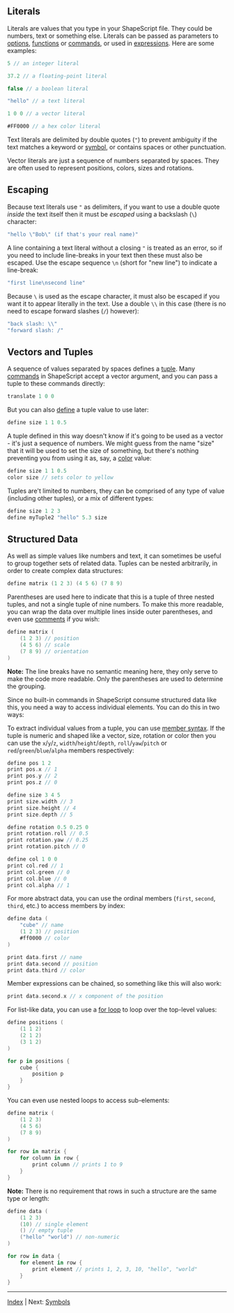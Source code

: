 Literals
---

Literals are values that you type in your ShapeScript file. They could be numbers, text or something else. Literals can be passed as parameters to [options](options.md), [functions](functions.md) or [commands](commands.md), or used in [expressions](expressions.md). Here are some examples:

```swift
5 // an integer literal

37.2 // a floating-point literal

false // a boolean literal

"hello" // a text literal

1 0 0 // a vector literal

#FF0000 // a hex color literal
```

Text literals are delimited by double quotes (`"`) to prevent ambiguity if the text matches a keyword or [symbol](symbols.md), or contains spaces or other punctuation. 

Vector literals are just a sequence of numbers separated by spaces. They are often used to represent positions, colors, sizes and rotations.

## Escaping

Because text literals use `"` as delimiters, if you want to use a double quote *inside* the text itself then it must be *escaped* using a backslash (`\`) character:

```swift
"hello \"Bob\" (if that's your real name)"
```

A line containing a text literal without a closing `"` is treated as an error, so if you need to include line-breaks in your text then these must also be escaped. Use the escape sequence `\n` (short for "new line") to indicate a line-break:

```swift
"first line\nsecond line"
```

Because `\` is used as the escape character, it must also be escaped if you want it to appear literally in the text. Use a double `\\` in this case (there is no need to escape forward slashes (`/`) however):

```swift
"back slash: \\"
"forward slash: /"
```

## Vectors and Tuples

A sequence of values separated by spaces defines a [tuple](https://en.wikipedia.org/wiki/Tuple). Many [commands](https://github.com/nicklockwood/ShapeScript/blob/develop/Help/commands.md) in ShapeScript accept a vector argument, and you can pass a tuple to these commands directly:

```swift
translate 1 0 0
```

But you can also [define](symbols.md) a tuple value to use later:

```swift
define size 1 1 0.5
```

A tuple defined in this way doesn't know if it's going to be used as a vector - it's just a sequence of numbers. We might guess from the name "size" that it will be used to set the size of something, but there's nothing preventing you from using it as, say, a [color](materials.md#color) value:

```swift
define size 1 1 0.5
color size // sets color to yellow
```

Tuples are't limited to numbers, they can be comprised of any type of value (including other tuples), or a mix of different types:

```swift
define size 1 2 3
define myTuple2 "hello" 5.3 size
```

## Structured Data

As well as simple values like numbers and text, it can sometimes be useful to group together sets of related data. Tuples can be nested arbitrarily, in order to create complex data structures:

```swift
define matrix (1 2 3) (4 5 6) (7 8 9)
```

Parentheses are used here to indicate that this is a tuple of three nested tuples, and not a single tuple of nine numbers. To make this more readable, you can wrap the data over multiple lines inside outer parentheses, and even use [comments](comments.md) if you wish:

```swift
define matrix (
    (1 2 3) // position
    (4 5 6) // scale
    (7 8 9) // orientation
)
```

**Note:** The line breaks have no semantic meaning here, they only serve to make the code more readable. Only the parentheses are used to determine the grouping.

Since no built-in commands in ShapeScript consume structured data like this, you need a way to access individual elements. You can do this in two ways:

To extract individual values from a tuple, you can use [member syntax](expressions.md#members). If the tuple is numeric and shaped like a vector, size, rotation or color then you can use the `x`/`y`/`z`, `width`/`height`/`depth`, `roll`/`yaw`/`pitch` or `red`/`green`/`blue`/`alpha` members respectively:

```swift
define pos 1 2
print pos.x // 1
print pos.y // 2
print pos.z // 0

define size 3 4 5
print size.width // 3
print size.height // 4
print size.depth // 5

define rotation 0.5 0.25 0
print rotation.roll // 0.5
print rotation.yaw // 0.25
print rotation.pitch // 0

define col 1 0 0
print col.red // 1
print col.green // 0
print col.blue // 0
print col.alpha // 1
```

For more abstract data, you can use the ordinal members (`first`, `second`, `third`, etc.) to access members by index:

```swift
define data (
    "cube" // name
    (1 2 3) // position
    #ff0000 // color
)

print data.first // name
print data.second // position
print data.third // color
```

Member expressions can be chained, so something like this will also work:

```swift
print data.second.x // x component of the position
```

For list-like data, you can use a [for loop](control-flow.md#looping-over-values) to loop over the top-level values:

```swift
define positions (
    (1 1 2)
    (2 1 2)
    (3 1 2)
)

for p in positions {
    cube {
        position p 
    }
}
```

You can even use nested loops to access sub-elements:

```swift
define matrix (
    (1 2 3)
    (4 5 6)
    (7 8 9)
)

for row in matrix {
    for column in row {
        print column // prints 1 to 9
    }
}
```

**Note:** There is no requirement that rows in such a structure are the same type or length:

```swift
define data (
    (1 2 3)
    (10) // single element
    () // empty tuple
    ("hello" "world") // non-numeric
)

for row in data {
    for element in row {
        print element // prints 1, 2, 3, 10, "hello", "world"
    }
}
```

---
[Index](index.md) | Next: [Symbols](symbols.md)
